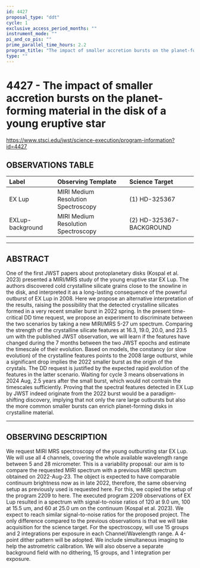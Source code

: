 ```yaml
---
id: 4427
proposal_type: "ddt"
cycle: 1
exclusive_access_period_months: ""
instrument_mode: ""
pi_and_co_pis: ""
prime_parallel_time_hours: 2.2
program_title: "The impact of smaller accretion bursts on the planet-forming material in the disk of a young eruptive star"
type: ""
---
```

# 4427 - The impact of smaller accretion bursts on the planet-forming material in the disk of a young eruptive star
https://www.stsci.edu/jwst/science-execution/program-information?id=4427
## OBSERVATIONS TABLE
| Label               | Observing Template                      | Science Target             |
| :------------------ | :-------------------------------------- | :------------------------- |
| EX Lup              | MIRI Medium Resolution Spectroscopy     | (1) HD-325367              |
| EXLup-background    | MIRI Medium Resolution Spectroscopy     | (2) HD-325367-BACKGROUND   |

---

## ABSTRACT

One of the first JWST papers about protoplanetary disks (Kospal et al. 2023) presented a MIRI/MRS study of the young eruptive star EX Lup. The authors discovered cold crystalline silicate grains close to the snowline in the disk, and interpreted it as a long-lasting consequence of the powerful outburst of EX Lup in 2008. Here we propose an alternative interpretation of the results, raising the possibility that the detected crystalline silicates formed in a very recent smaller burst in 2022 spring. In the present time-critical DD time request, we propose an experiment to discriminate between the two scenarios by taking a new MIRI/MRS 5-27 um spectrum. Comparing the strength of the crystalline silicate features at 16.3, 19.0, 20.0, and 23.5 um with the published JWST observation, we will learn if the features have changed during the 7 months between the two JWST epochs and estimate the timescale of their evolution. Based on models, the constancy (or slow evolution) of the crystalline features points to the 2008 large outburst, while a significant drop implies the 2022 smaller burst as the origin of the crystals. The DD request is justified by the expected rapid evolution of the features in the latter scenario. Waiting for cycle 3 means observations in 2024 Aug, 2.5 years after the small burst, which would not contrain the timescales sufficiently. Proving that the spectral features detected in EX Lup by JWST indeed originate from the 2022 burst would be a paradigm-shifting discovery, implying that not only the rare large outbursts but also the more common smaller bursts can enrich planet-forming disks in crystalline material.

---

## OBSERVING DESCRIPTION

We request MIRI MRS spectroscopy of the young outbursting star EX Lup. We will use all 4 channels, covering the whole available wavelength range between 5 and 28 micrometer. This is a variability proposal: our aim is to compare the requested MIRI spectrum with a previous MIRI spectrum obtained on 2022-Aug-23. The object is expected to have comparable continuum brightness now as in late 2022, therefore, the same observing setup as previously used is requested here. For this, we copied the setup of the program 2209 to here. The executed program 2209 observations of EX Lup resulted in a spectrum with signal-to-noise ratios of 120 at 9.0 um, 100 at 15.5 um, and 60 at 25.0 um on the continuum (Kospal et al. 2023). We expect to reach similar signal-to-noise ratios for the proposed project. The only difference compared to the previous observations is that we will take acquisition for the science target. For the spectroscopy, will use 15 groups and 2 integrations per exposure in each Channel/Wavelength range. A 4-point dither pattern will be adopted. We include simultaneous imaging to help the astrometric calibration. We will also observe a separate background field with no dithering, 15 groups, and 1 integration per exposure.